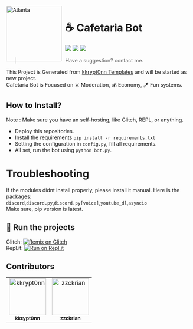 <img width="150" height="150" align="left" style="float: left; margin: 0 10px 0 0;" alt="Atlanta" src="https://i.ibb.co/fdq4nxs/cafebot.jpg">                                       

# ☕ Cafetaria Bot  

[![](https://img.shields.io/badge/Status-Projecting-brightgreen)](https://github.com/prrssr/cafetaria)
[![](https://img.shields.io/badge/Build-Python-blue)](https://github.com/prrssr/cafetaria)
[![](https://img.shields.io/badge/Version-0.1-red)](https://github.com/prrssr/cafetaria)

> Have a suggestion? contact me.

This Project is Generated from [kkrypt0nn Templates](https://github.com/kkrypt0nn/Python-Discord-Bot-Template) and will be started as new project.  
Cafetaria Bot is Focused on ⚔ Moderation, 💰 Economy, 🪁 Fun systems. 
  
## How to Install?
Note : Make sure you have an self-hosting, like Glitch, REPL, or anything.  
*   Deploy this repositories.
*   Install the requirements `pip install -r requirements.txt`  
*   Setting the configuration in `config.py`, fill all requirements.  
*   All set, run the bot using `python bot.py`.  

# Troubleshooting
If the modules didnt install properly, please install it manual. Here is the packages:  
`discord`,`discord.py`,`discord.py[voice]`,`youtube_dl`,`asyncio`  
Make sure, pip version is latest.  

## 💨 Run the projects
Glitch: [![Remix on Glitch](https://cdn.glitch.com/2703baf2-b643-4da7-ab91-7ee2a2d00b5b%2Fremix-button.svg)](https://glitch.com/edit/#!/import/github/prrssr/cafetaria)  
Repl.it: [![Run on Repl.it](https://ucarecdn.com/bd010aad-4caf-4365-90d2-bbd0579f0415/)](https://repl.it/github/prrssr/cafetaria)
## Contributors
<table><tr><td align="center"><a href="https://github.com/kkrypt0nn"><img src="https://avatars.githubusercontent.com/u/43011723?s=400&u=23cf7560d975a89f750fcc974f4565f6c9cfa810&v=4" width="100px;" alt="kkrypt0nn"/><br /><sub><b>kkrypt0nn</b></sub></a><br /><td align="center"><a href="https://github.com/zzckrian"><img src="https://avatars.githubusercontent.com/u/73385616?s=400&v=4" width="100px;" alt="zzckrian"/><br /><sub><b>zzckrian</b></sub></a><br /></table>
